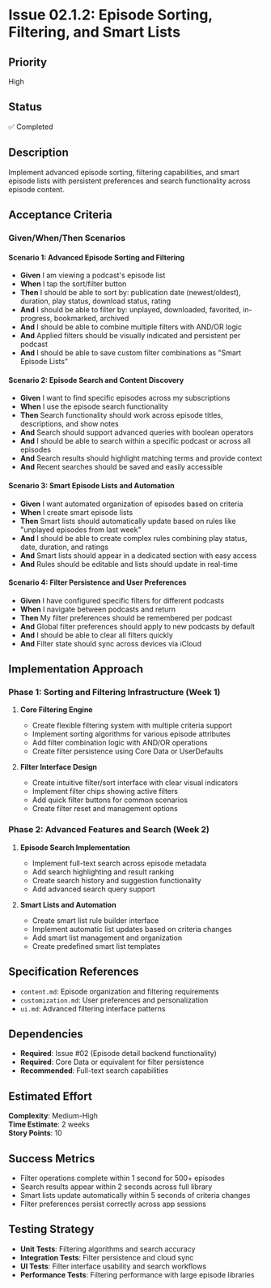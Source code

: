 # Issue 02.1.2: Episode Sorting, Filtering, and Smart Lists

## Priority
High

## Status
✅ Completed

## Description
Implement advanced episode sorting, filtering capabilities, and smart episode lists with persistent preferences and search functionality across episode content.

## Acceptance Criteria

### Given/When/Then Scenarios

#### Scenario 1: Advanced Episode Sorting and Filtering
- **Given** I am viewing a podcast's episode list
- **When** I tap the sort/filter button
- **Then** I should be able to sort by: publication date (newest/oldest), duration, play status, download status, rating
- **And** I should be able to filter by: unplayed, downloaded, favorited, in-progress, bookmarked, archived
- **And** I should be able to combine multiple filters with AND/OR logic
- **And** Applied filters should be visually indicated and persistent per podcast
- **And** I should be able to save custom filter combinations as "Smart Episode Lists"

#### Scenario 2: Episode Search and Content Discovery
- **Given** I want to find specific episodes across my subscriptions
- **When** I use the episode search functionality
- **Then** Search functionality should work across episode titles, descriptions, and show notes
- **And** Search should support advanced queries with boolean operators
- **And** I should be able to search within a specific podcast or across all episodes
- **And** Search results should highlight matching terms and provide context
- **And** Recent searches should be saved and easily accessible

#### Scenario 3: Smart Episode Lists and Automation
- **Given** I want automated organization of episodes based on criteria
- **When** I create smart episode lists
- **Then** Smart lists should automatically update based on rules like "unplayed episodes from last week"
- **And** I should be able to create complex rules combining play status, date, duration, and ratings
- **And** Smart lists should appear in a dedicated section with easy access
- **And** Rules should be editable and lists should update in real-time

#### Scenario 4: Filter Persistence and User Preferences
- **Given** I have configured specific filters for different podcasts
- **When** I navigate between podcasts and return
- **Then** My filter preferences should be remembered per podcast
- **And** Global filter preferences should apply to new podcasts by default
- **And** I should be able to clear all filters quickly
- **And** Filter state should sync across devices via iCloud

## Implementation Approach

### Phase 1: Sorting and Filtering Infrastructure (Week 1)
1. **Core Filtering Engine**
   - Create flexible filtering system with multiple criteria support
   - Implement sorting algorithms for various episode attributes
   - Add filter combination logic with AND/OR operations
   - Create filter persistence using Core Data or UserDefaults

2. **Filter Interface Design**
   - Create intuitive filter/sort interface with clear visual indicators
   - Implement filter chips showing active filters
   - Add quick filter buttons for common scenarios
   - Create filter reset and management options

### Phase 2: Advanced Features and Search (Week 2)
1. **Episode Search Implementation**
   - Implement full-text search across episode metadata
   - Add search highlighting and result ranking
   - Create search history and suggestion functionality
   - Add advanced search query support

2. **Smart Lists and Automation**
   - Create smart list rule builder interface
   - Implement automatic list updates based on criteria changes
   - Add smart list management and organization
   - Create predefined smart list templates

## Specification References
- `content.md`: Episode organization and filtering requirements
- `customization.md`: User preferences and personalization
- `ui.md`: Advanced filtering interface patterns

## Dependencies
- **Required**: Issue #02 (Episode detail backend functionality)
- **Required**: Core Data or equivalent for filter persistence
- **Recommended**: Full-text search capabilities

## Estimated Effort
**Complexity**: Medium-High  
**Time Estimate**: 2 weeks  
**Story Points**: 10

## Success Metrics
- Filter operations complete within 1 second for 500+ episodes
- Search results appear within 2 seconds across full library
- Smart lists update automatically within 5 seconds of criteria changes
- Filter preferences persist correctly across app sessions

## Testing Strategy
- **Unit Tests**: Filtering algorithms and search accuracy
- **Integration Tests**: Filter persistence and cloud sync
- **UI Tests**: Filter interface usability and search workflows
- **Performance Tests**: Filtering performance with large episode libraries